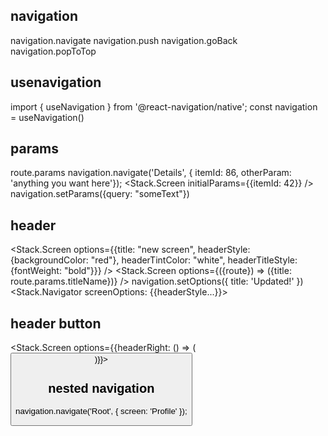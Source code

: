 ## navigation

navigation.navigate
navigation.push
navigation.goBack
navigation.popToTop

## usenavigation

import { useNavigation } from '@react-navigation/native';
const navigation = useNavigation()

## params

route.params
navigation.navigate('Details', { itemId: 86, otherParam: 'anything you want here'});
<Stack.Screen initialParams={{itemId: 42}} />
navigation.setParams({query: "someText"})

## header

<Stack.Screen options={{title: "new screen", headerStyle:{backgroundColor: "red"}, headerTintColor: "white", headerTitleStyle: {fontWeight: "bold"}}} />
<Stack.Screen options={({route}) => ({title: route.params.titleName})} />
navigation.setOptions({ title: 'Updated!' })
<Stack.Navigator screenOptions: {{headerStyle...}}>

## header button

<Stack.Screen options={{headerRight: () => (<Button title="btn" />)}}>

## nested navigation

navigation.navigate('Root', { screen: 'Profile' });
